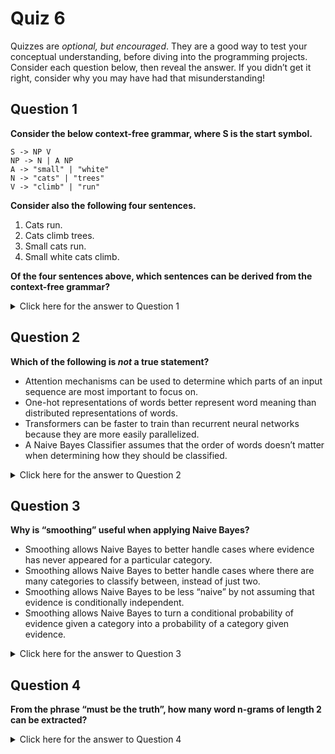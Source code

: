 
Quiz 6
======

Quizzes are _optional, but encouraged_. They are a good way to test your conceptual understanding, before diving into the programming projects. Consider each question below, then reveal the answer. If you didn’t get it right, consider why you may have had that misunderstanding!

Question 1
----------

**Consider the below context-free grammar, where S is the start symbol.**

    S -> NP V
    NP -> N | A NP
    A -> "small" | "white"
    N -> "cats" | "trees"
    V -> "climb" | "run"
    

**Consider also the following four sentences.**

1.  Cats run.
2.  Cats climb trees.
3.  Small cats run.
4.  Small white cats climb.

**Of the four sentences above, which sentences can be derived from the context-free grammar?**

<details><summary>Click here for the answer to Question 1</summary>
Sentence 1, Sentence 3, and Sentence 4.
</details>

Question 2
----------

**Which of the following is _not_ a true statement?**

*   Attention mechanisms can be used to determine which parts of an input sequence are most important to focus on.
*   One-hot representations of words better represent word meaning than distributed representations of words.
*   Transformers can be faster to train than recurrent neural networks because they are more easily parallelized.
*   A Naive Bayes Classifier assumes that the order of words doesn’t matter when determining how they should be classified.

<details><summary>Click here for the answer to Question 2</summary>
One-hot representations of words better represent word meaning than distributed representations of words.
</details>

Question 3
----------

**Why is “smoothing” useful when applying Naive Bayes?**

*   Smoothing allows Naive Bayes to better handle cases where evidence has never appeared for a particular category.
*   Smoothing allows Naive Bayes to better handle cases where there are many categories to classify between, instead of just two.
*   Smoothing allows Naive Bayes to be less “naive” by not assuming that evidence is conditionally independent.
*   Smoothing allows Naive Bayes to turn a conditional probability of evidence given a category into a probability of a category given evidence.

<details><summary>Click here for the answer to Question 3</summary>
Smoothing allows Naive Bayes to better handle cases where evidence has never appeared for a particular category.
</details>

Question 4
----------

**From the phrase “must be the truth”, how many word n-grams of length 2 can be extracted?**

<details><summary>Click here for the answer to Question 4</summary>
3
</details>